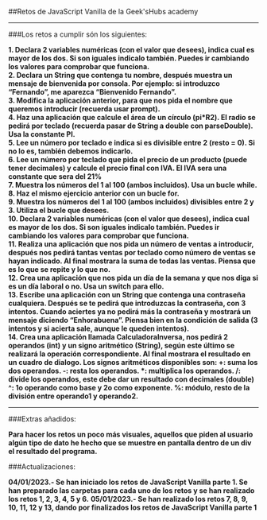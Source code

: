 ##Retos de JavaScript Vanilla de la Geek'sHubs academy

***

###Los retos a cumplir són los siguientes:

<b>1. Declara 2 variables numéricas (con el valor que desees), indica cual es mayor de los dos. Si son iguales indicalo también. Puedes ir cambiando los valores para comprobar que funciona.
<br>
2. Declara un String que contenga tu nombre, después muestra un mensaje de bienvenida por consola. Por ejemplo: si introduzco “Fernando”, me aparezca “Bienvenido Fernando”.
<br>
3. Modifica la aplicación anterior, para que nos pida el nombre que queremos introducir (recuerda usar prompt).
<br>
4. Haz una aplicación que calcule el área de un círculo (pi*R2). El radio se pedirá por teclado (recuerda pasar de String a double con parseDouble). Usa la constante PI.
<br>
5. Lee un número por teclado e indica si es divisible entre 2 (resto = 0). Si no lo es, también debemos indicarlo.
<br>
6. Lee un número por teclado que pida el precio de un producto (puede tener decimales) y calcule el precio final con IVA. El IVA sera una constante que sera del 21%
<br>
7. Muestra los números del 1 al 100 (ambos incluidos). Usa un bucle while.
<br>
8. Haz el mismo ejercicio anterior con un bucle for.
<br>
9. Muestra los números del 1 al 100 (ambos incluidos) divisibles entre 2 y 3. Utiliza el bucle que desees.
<br>
10. Declara 2 variables numéricas (con el valor que desees), indica cual es mayor de los dos. Si son iguales indicalo también. Puedes ir cambiando los valores para comprobar que funciona.
<br>
11. Realiza una aplicación que nos pida un número de ventas a introducir, después nos pedirá tantas ventas por teclado como número  de ventas se hayan indicado. Al final mostrara la suma de todas las ventas. Piensa que es lo que se repite y lo que no.
<br>
12. Crea una aplicación que nos pida un día de la semana y que nos diga si es un día laboral o no. Usa un switch para ello.
<br>
13. Escribe una aplicación con un String que contenga una contraseña cualquiera. Después se te pedirá que introduzcas la contraseña, con 3 intentos. Cuando aciertes ya no pedirá más la contraseña y mostrará un mensaje diciendo “Enhorabuena”. Piensa bien en la condición de salida (3 intentos y si acierta sale, aunque le queden intentos).
<br>
14. Crea una aplicación llamada CalculadoraInversa, nos pedirá 2 operandos (int) y un signo aritmético (String), según este último se realizará la operación correspondiente. Al final mostrara el resultado en un cuadro de dialogo. Los signos aritméticos disponibles son:
+: suma los dos operandos.
-: resta los operandos.
*: multiplica los operandos.
/: divide los operandos, este debe dar un resultado con decimales (double)
^: 1o operando como base y 2o como exponente.
%: módulo, resto de la división entre operando1 y operando2.</b>

***
###Extras añadidos:

<b>Para hacer los retos un poco más visuales, aquellos que piden al usuario algún tipo de dato he hecho que se muestre en pantalla dentro de un div el resultado del programa.</b>

###Actualizaciones:

<b>04/01/2023.- Se han iniciado los retos de JavaScript Vanilla parte 1. Se han preparado las carpetas para cada uno de los retos y se han realizado los retos 1, 2, 3, 4, 5 y 6.</b>
<b>05/01/2023.- Se han realizado los retos 7, 8, 9, 10, 11, 12 y 13, dando por finalizados los retos de JavaScript Vanilla parte 1</b>
